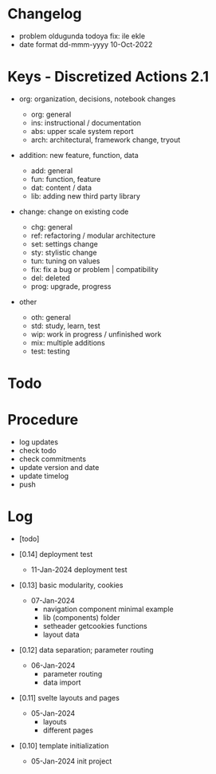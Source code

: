# Changelog
- problem oldugunda todoya fix: ile ekle
- date format dd-mmm-yyyy 10-Oct-2022

# Keys - Discretized Actions 2.1
- org: organization, decisions, notebook changes
    - org: general
    - ins: instructional / documentation
    - abs: upper scale system report
    - arch: architectural, framework change, tryout

- addition: new feature, function, data
    - add: general
    - fun: function, feature
    - dat: content / data
    - lib: adding new third party library

- change: change on existing code
    - chg: general
    - ref: refactoring / modular architecture
    - set: settings change
    - sty: stylistic change
    - tun: tuning on values
    - fix: fix a bug or problem | compatibility
    - del: deleted
    - prog: upgrade, progress

- other
    - oth: general
    - std: study, learn, test
    - wip: work in progress / unfinished work
    - mix: multiple additions
    - test: testing

# Todo

# Procedure
- log updates
- check todo
- check commitments
- update version and date
- update timelog
- push

# Log 
- [todo]

- [0.14] deployment test
    - 11-Jan-2024 deployment test

- [0.13] basic modularity, cookies
    - 07-Jan-2024
        - navigation component minimal example
        - lib (components) folder
        - setheader getcookies functions
        - layout data 

- [0.12] data separation; parameter routing
    - 06-Jan-2024 
        - parameter routing
        - data import

- [0.11] svelte layouts and pages
    - 05-Jan-2024 
        - layouts
        - different pages

- [0.10] template initialization
    - 05-Jan-2024 init project

